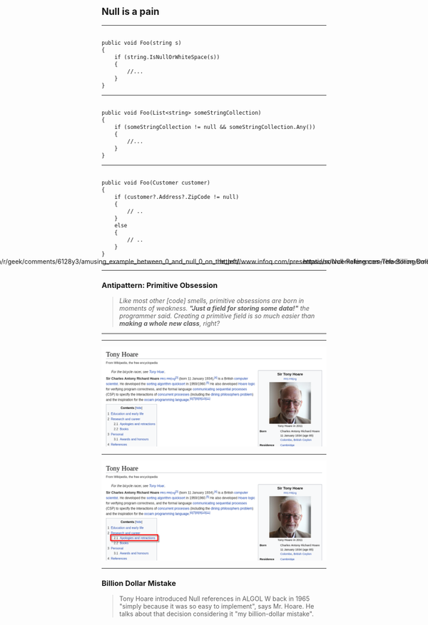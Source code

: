 ## Null is a pain

----

<pre><code data-noescape data-trim class="lang-csharp hljs">
public void Foo(<span class="highlightcode">string s</span>)
{
    <span class="highlightcode">if (string.IsNullOrWhiteSpace(s))</span>
    {
        //...
    }
}
</code></pre>

----

<pre><code data-noescape data-trim class="lang-csharp hljs">
public void Foo(<span class="highlightcode">List&lt;string&gt; someStringCollection</span>)
{
    <span class="highlightcode">if (someStringCollection != null && someStringCollection.Any())</span>
    {
        //...
    }
}
</code></pre>

----

<pre><code data-noescape data-trim class="lang-csharp hljs">
public void Foo(<span class="highlightcode">Customer customer</span>)
{
    <span class="highlightcode">if (customer?.Address?.ZipCode != null)</span>
    {
        // ..
    }
    else
    {
        // ..
    }
}
</code></pre>

----

<!-- .slide: data-background="resources/drawio/null.png" -->

<div style="position: absolute; top: 630px; left: -16%;">
  <p class="img-src-plain">https://www.reddit.com/r/geek/comments/6128y3/amusing_example_between_0_and_null_0_on_the_left/</p>
</div>


----

### Antipattern: Primitive Obsession

> *Like most other [code] smells, primitive obsessions are born in moments of weakness. **"Just a field for storing some data!"** the programmer said. Creating a primitive field is so much easier than **making a whole new class**, right?*

<div style="position: absolute; top: 630px; right: -16%;">
  <p class="img-src-plain">https://sourcemaking.com/refactoring/smells/primitive-obsession</p>
</div>

----

<!-- .slide: data-background="images/Sir_Tony_Hoare_IMG_5125-wikipedia.jpg" -->

----

![img](images/tony-hoare-wikipedia.png)

----

![img](images/tony-hoare-wikipedia-highlight.png)

----

<!-- .slide: data-background="images/Sir_Tony_Hoare_IMG_5125-wikipedia.jpg" data-state="dimmed" -->

### Billion Dollar Mistake

> Tony Hoare introduced Null references in ALGOL W back in 1965 "simply because it was so easy to implement", says Mr. Hoare. He talks about that decision considering it "my billion-dollar mistake".

<div style="position: absolute; top: 630px; right: -16%;">
  <p class="img-src-plain">https://www.infoq.com/presentations/Null-References-The-Billion-Dollar-Mistake-Tony-Hoare</p>
</div>


